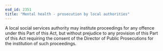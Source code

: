 ```yaml
---
esd_id: 2351
title: "Mental health - prosecution by local authorities"
---
```


A local social services authority may institute proceedings for any offence under this Part of this Act, but without prejudice to any provision of this Part of this Act requiring the consent of the Director of Public Prosecutions for the institution of such proceedings.

